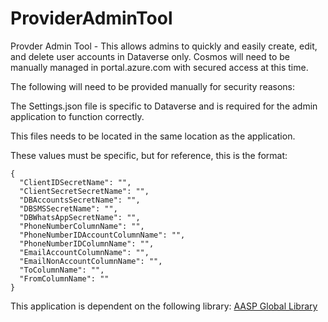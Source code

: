 # ProviderAdminTool
Provder Admin Tool - This allows admins to quickly and easily create, edit, and delete user accounts in Dataverse only. Cosmos will need to be manually managed in portal.azure.com with secured access at this time.

The following will need to be provided manually for security reasons:

The Settings.json file is specific to Dataverse and is required for the admin application to function correctly.

This files needs to be located in the same location as the application.

These values must be specific, but for reference, this is the format:
```
{
  "ClientIDSecretName": "",
  "ClientSecretSecretName": "",
  "DBAccountsSecretName": "",
  "DBSMSSecretName": "",
  "DBWhatsAppSecretName": "",
  "PhoneNumberColumnName": "",
  "PhoneNumberIDAccountColumnName": "",
  "PhoneNumberIDColumnName": "",
  "EmailAccountColumnName": "",
  "EmailNonAccountColumnName": "",
  "ToColumnName": "",
  "FromColumnName": ""
}
```

This application is dependent on the following library: [AASP Global Library](https://github.com/wrharper/AASPGlobalLibrary)
